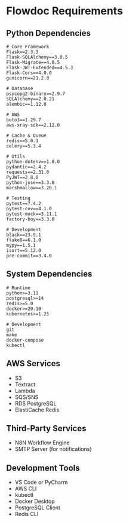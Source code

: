 # Flowdoc Requirements

## Python Dependencies
```
# Core Framework
Flask==2.3.3
Flask-SQLAlchemy==3.0.5
Flask-Migrate==4.0.5
Flask-JWT-Extended==4.5.3
Flask-Cors==4.0.0
gunicorn==21.2.0

# Database
psycopg2-binary==2.9.7
SQLAlchemy==2.0.21
alembic==1.12.0

# AWS
boto3==1.29.7
aws-xray-sdk==2.12.0

# Cache & Queue
redis==5.0.1
celery==5.3.4

# Utils
python-dotenv==1.0.0
pydantic==2.4.2
requests==2.31.0
PyJWT==2.8.0
python-jose==3.3.0
marshmallow==3.20.1

# Testing
pytest==7.4.2
pytest-cov==4.1.0
pytest-mock==3.11.1
factory-boy==3.3.0

# Development
black==23.9.1
flake8==6.1.0
mypy==1.5.1
isort==5.12.0
pre-commit==3.4.0
```

## System Dependencies
```
# Runtime
python>=3.11
postgresql>=14
redis>=5.0
docker>=20.10
kubernetes>=1.25

# Development
git
make
docker-compose
kubectl
```

## AWS Services
- S3
- Textract
- Lambda
- SQS/SNS
- RDS PostgreSQL
- ElastiCache Redis

## Third-Party Services
- N8N Workflow Engine
- SMTP Server (for notifications)

## Development Tools
- VS Code or PyCharm
- AWS CLI
- kubectl
- Docker Desktop
- PostgreSQL Client
- Redis CLI